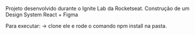 Projeto desenvolvido durante o Ignite Lab da Rocketseat.
Construção de um Design System React + Figma

Para executar:
-> clone ele e rode o comando npm install na pasta.